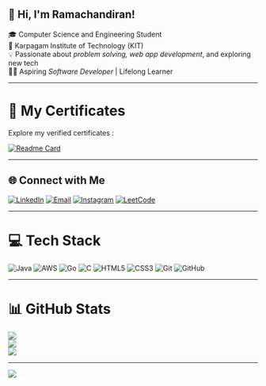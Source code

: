 ## 👋 Hi, I'm Ramachandiran!

🎓 Computer Science and Engineering Student  
🏫 Karpagam Institute of Technology (KIT)  
💡 Passionate about *problem solving, web app development*, and exploring new tech  
👨‍💻 Aspiring *Software Developer* | Lifelong Learner

---

# 📁 My Certificates

Explore my verified certificates :

[![Readme Card](https://github-readme-stats.vercel.app/api/pin/?username=Chandiran3122&repo=Certificates&theme=merko)](https://github.com/Chandiran3122/Certificates)

---

## 🌐 Connect with Me

[![LinkedIn](https://img.shields.io/badge/LinkedIn-%230077B5.svg?logo=linkedin&logoColor=white)](https://www.linkedin.com/in/chandiran3122/) 
[![Email](https://img.shields.io/badge/Email-D14836?logo=gmail&logoColor=white)](mailto:ramachandiran2231@gmail.com) 
[![Instagram](https://img.shields.io/badge/Instagram-%23E4405F.svg?logo=Instagram&logoColor=white)](https://instagram.com/ramx._x) 
[![LeetCode](https://img.shields.io/badge/LeetCode-%23E4405F.svg?logo=LeetCode&logoColor=white)]([https://instagram.com/ramx._x](https://www.codechef.com/users/sriram_3122)) 

---

# 💻 Tech Stack

![Java](https://img.shields.io/badge/java-%23ED8B00.svg?style=for-the-badge&logo=openjdk&logoColor=white)
![AWS](https://img.shields.io/badge/AWS-%2300ADD8.svg?style=for-the-badge&logo=amazon-aws&logoColor=white)
![Go](https://img.shields.io/badge/go-%23FF9900.svg?style=for-the-badge&logo=go&logoColor=white)
![C](https://img.shields.io/badge/c-%2300599C.svg?style=for-the-badge&logo=c&logoColor=white)
![HTML5](https://img.shields.io/badge/html5-%23E34F26.svg?style=for-the-badge&logo=html5&logoColor=white)
![CSS3](https://img.shields.io/badge/css3-%231572B6.svg?style=for-the-badge&logo=css3&logoColor=white)
![Git](https://img.shields.io/badge/git-%23F05033.svg?style=for-the-badge&logo=git&logoColor=white)
![GitHub](https://img.shields.io/badge/github-%23121011.svg?style=for-the-badge&logo=github&logoColor=white)

---

# 📊 GitHub Stats

![](https://github-readme-stats.vercel.app/api?username=Chandiran3122&theme=merko&hide_border=false&include_all_commits=true&count_private=true)  
![](https://nirzak-streak-stats.vercel.app/?user=Chandiran3122&theme=merko&hide_border=false)  
![](https://github-readme-stats.vercel.app/api/top-langs/?username=Chandiran3122&theme=merko&hide_border=false&layout=compact)

---

[![](https://visitcount.itsvg.in/api?id=Chandiran3122&icon=0&color=0)](https://visitcount.itsvg.in)

<!-- 🚀 Proudly created with GPRM ( https://gprm.itsvg.in ) -->
